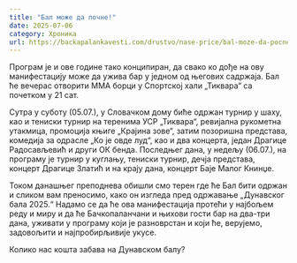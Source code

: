 ```yaml
---
title: "Бал може да почне!"
date: 2025-07-06
category: Хроника
url: https://backapalankavesti.com/drustvo/nase-price/bal-moze-da-pocne/
---
```


Програм је и ове године тако конципиран, да свако ко дође на ову манифестацију може да ужива бар у једном од његових садржаја. Бал ће вечерас отворити ММА борци у Спортској хали „Тиквара“ са почетком у 21 сат.

Сутра у суботу (05.07.), у Словачком дому биће одржан турнир у шаху, као и тениски турнир на теренима УСР „Тиквара“, ревијална рукометна утакмица, промоција књиге „Крајина зове“, затим позоришна представа, комедија за одрасле „Ко је овде луд“, као и два концерта, један Драгице Радосављевић и други ОК бенда. Последњег дана, у недељу (06.07.), на програму је турнир у куглању, тениски турнир, дечја представа, концерт Драгице Златић и на крају дана, концерт Баје Малог Книнџе.

Током данашњег преподнева обишли смо терен где ће Бал бити одржан и сликом вам преносимо, како он изгледа пред одржавање „Дунавског бала 2025.“ Надамо се да ће ова манифестација протећи у најбољем реду и миру и да ће Бачкопаланчани и њихови гости бар на два-три дана, уживати у програму који је разноврстан и који ће, верујемо, задовољити и најпробирљивије укусе.

Колико нас кошта забава на Дунавском балу?
